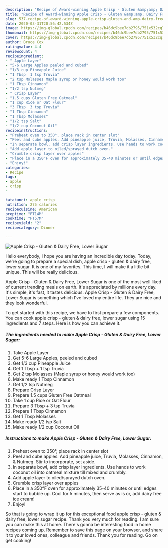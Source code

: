 ```yaml
---
description: "Recipe of Award-winning Apple Crisp - Gluten &amp;amp; Dairy Free, Lower Sugar"
title: "Recipe of Award-winning Apple Crisp - Gluten &amp;amp; Dairy Free, Lower Sugar"
slug: 537-recipe-of-award-winning-apple-crisp-gluten-and-amp-dairy-free-lower-sugar
date: 2020-03-31T20:56:42.534Z
image: https://img-global.cpcdn.com/recipes/b46dc9bee7db2795/751x532cq70/apple-crisp-gluten-dairy-free-lower-sugar-recipe-main-photo.jpg
thumbnail: https://img-global.cpcdn.com/recipes/b46dc9bee7db2795/751x532cq70/apple-crisp-gluten-dairy-free-lower-sugar-recipe-main-photo.jpg
cover: https://img-global.cpcdn.com/recipes/b46dc9bee7db2795/751x532cq70/apple-crisp-gluten-dairy-free-lower-sugar-recipe-main-photo.jpg
author: Bruce Cox
ratingvalue: 4.4
reviewcount: 4
recipeingredient:
- " Apple Layer"
- "5-6 Large Apples peeled and cubed"
- "1/3 cup Pineapple Juice"
- "1 Tbsp  1 tsp Truvia"
- "2 tsp Molasses Maple syrup or honey would work too"
- "1 Tbsp Cinnamon"
- "1/2 tsp Nutmeg"
- " Crisp Layer"
- "1.5 cups Gluten Free Oatmeal"
- "1 cup Rice or Oat Flour"
- "3 Tbsp  3 tsp Truvia"
- "1 Tbsp Cinnamon"
- "1 Tbsp Molasses"
- "1/2 tsp Salt"
- "1/2 cup Coconut Oil"
recipeinstructions:
- "Preheat oven to 350°, place rack in center slot"
- "Peel and cube apples. Add pineapple juice, Truvia, Molasses, Cinnamon, &amp; Nutmeg. Stir to incorporate, set aside."
- "In separate bowl, add crisp layer ingredients. Use hands to work coconut oil into oatmeal mixture till mixed and crumbly."
- "Add apple layer to oiled/sprayed dutch oven."
- "Crumble crisp layer over apples"
- "Place in a 350°F oven for approximately 35-40 minutes or until edges start to bubble up. Cool for 5 minutes, then serve as is or, add dairy free ice cream!"
- "Enjoy!"
categories:
- Recipe
tags:
- apple
- crisp
- 

katakunci: apple crisp  
nutrition: 275 calories
recipecuisine: American
preptime: "PT14M"
cooktime: "PT57M"
recipeyield: "2"
recipecategory: Dinner

---
```



![Apple Crisp - Gluten &amp; Dairy Free, Lower Sugar](https://img-global.cpcdn.com/recipes/b46dc9bee7db2795/751x532cq70/apple-crisp-gluten-dairy-free-lower-sugar-recipe-main-photo.jpg)

Hello everybody, I hope you are having an incredible day today. Today, we're going to prepare a special dish, apple crisp - gluten &amp; dairy free, lower sugar. It is one of my favorites. This time, I will make it a little bit unique. This will be really delicious.

Apple Crisp - Gluten &amp; Dairy Free, Lower Sugar is one of the most well liked of current trending meals on earth. It's appreciated by millions every day. It's simple, it's fast, it tastes delicious. Apple Crisp - Gluten &amp; Dairy Free, Lower Sugar is something which I've loved my entire life. They are nice and they look wonderful.




To get started with this recipe, we have to first prepare a few components. You can cook apple crisp - gluten &amp; dairy free, lower sugar using 15 ingredients and 7 steps. Here is how you can achieve it.

##### The ingredients needed to make Apple Crisp - Gluten &amp; Dairy Free, Lower Sugar:

1. Take  Apple Layer
1. Get 5-6 Large Apples, peeled and cubed
1. Get 1/3 cup Pineapple Juice
1. Get 1 Tbsp + 1 tsp Truvia
1. Get 2 tsp Molasses (Maple syrup or honey would work too)
1. Make ready 1 Tbsp Cinnamon
1. Get 1/2 tsp Nutmeg
1. Prepare  Crisp Layer
1. Prepare 1.5 cups Gluten Free Oatmeal
1. Take 1 cup Rice or Oat Flour
1. Prepare 3 Tbsp + 3 tsp Truvia
1. Prepare 1 Tbsp Cinnamon
1. Get 1 Tbsp Molasses
1. Make ready 1/2 tsp Salt
1. Make ready 1/2 cup Coconut Oil




##### Instructions to make Apple Crisp - Gluten &amp; Dairy Free, Lower Sugar:

1. Preheat oven to 350°, place rack in center slot
1. Peel and cube apples. Add pineapple juice, Truvia, Molasses, Cinnamon, &amp; Nutmeg. Stir to incorporate, set aside.
1. In separate bowl, add crisp layer ingredients. Use hands to work coconut oil into oatmeal mixture till mixed and crumbly.
1. Add apple layer to oiled/sprayed dutch oven.
1. Crumble crisp layer over apples
1. Place in a 350°F oven for approximately 35-40 minutes or until edges start to bubble up. Cool for 5 minutes, then serve as is or, add dairy free ice cream!
1. Enjoy!




So that is going to wrap it up for this exceptional food apple crisp - gluten &amp; dairy free, lower sugar recipe. Thank you very much for reading. I am sure you can make this at home. There's gonna be interesting food in home recipes coming up. Remember to save this page on your browser, and share it to your loved ones, colleague and friends. Thank you for reading. Go on get cooking!
